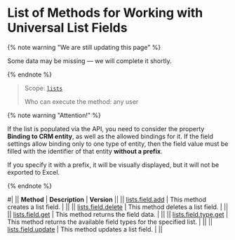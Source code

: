 # List of Methods for Working with Universal List Fields

{% note warning "We are still updating this page" %}

Some data may be missing — we will complete it shortly.

{% endnote %}

> Scope: [`lists`](../../scopes/permissions.md)
>
> Who can execute the method: any user

{% note warning "Attention!" %}

If the list is populated via the API, you need to consider the property **Binding to CRM entity**, as well as the allowed bindings for it. If the field settings allow binding only to one type of entity, then the field value must be filled with the identifier of that entity **without a prefix**.

If you specify it with a prefix, it will be visually displayed, but it will not be exported to Excel.

{% endnote %}

#|
|| **Method** | **Description** | **Version** ||
|| [lists.field.add](./lists-field-add.md) | This method creates a list field. | ||
|| [lists.field.delete](./lists-field-delete.md) | This method deletes a list field. | ||
|| [lists.field.get](./lists-field-get.md) | This method returns the field data. | ||
|| [lists.field.type.get](./lists-field-type-get.md) | This method returns the available field types for the specified list. | ||
|| [lists.field.update](./lists-field-update.md) | This method updates a list field. | ||